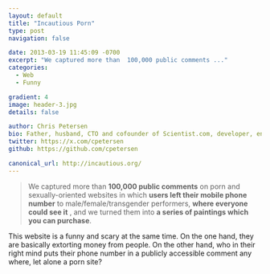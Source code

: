 ```yaml
---
layout: default
title: "Incautious Porn"
type: post
navigation: false

date: 2013-03-19 11:45:09 -0700
excerpt: "We captured more than  100,000 public comments ..."
categories:
  - Web
  - Funny

gradient: 4
image: header-3.jpg
details: false

author: Chris Petersen
bio: Father, husband, CTO and cofounder of Scientist.com, developer, entrepreneur and technologist.
twitter: https://x.com/cpetersen
github: https://github.com/cpetersen

canonical_url: http://incautious.org/
---
```





 > We captured more than  __100,000 public comments__  on porn and sexually-oriented websites in which  __users left their mobile phone number__  to male/female/transgender performers,  __where everyone could see it__ , and we turned them into  __a series of paintings which you can purchase__.

 This website is a funny and scary at the same time. On the one hand, they are basically extorting money from people. On the other hand, who in their right mind puts their phone number in a publicly accessible comment any where, let alone a porn site?

